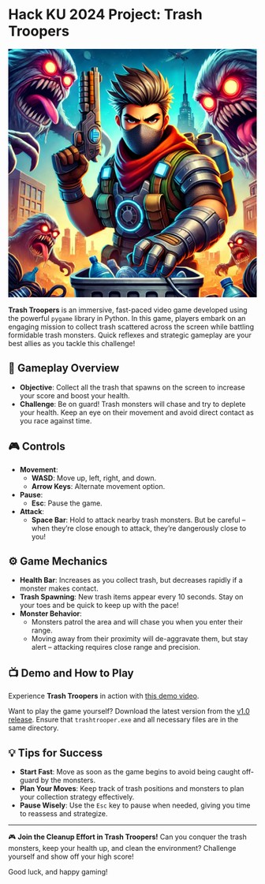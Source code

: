 # Hack KU 2024 Project: Trash Troopers

![Trash Troopers Banner](banner.png) <!-- Replace with an actual image link if available -->

**Trash Troopers** is an immersive, fast-paced video game developed using the powerful `pygame` library in Python. In this game, players embark on an engaging mission to collect trash scattered across the screen while battling formidable trash monsters. Quick reflexes and strategic gameplay are your best allies as you tackle this challenge!

## 🌟 Gameplay Overview
- **Objective**: Collect all the trash that spawns on the screen to increase your score and boost your health.
- **Challenge**: Be on guard! Trash monsters will chase and try to deplete your health. Keep an eye on their movement and avoid direct contact as you race against time.

## 🎮 Controls
- **Movement**:
  - **WASD**: Move up, left, right, and down.
  - **Arrow Keys**: Alternate movement option.
- **Pause**:
  - **Esc**: Pause the game.
- **Attack**:
  - **Space Bar**: Hold to attack nearby trash monsters. But be careful – when they’re close enough to attack, they’re dangerously close to you!

## ⚙️ Game Mechanics
- **Health Bar**: Increases as you collect trash, but decreases rapidly if a monster makes contact.
- **Trash Spawning**: New trash items appear every 10 seconds. Stay on your toes and be quick to keep up with the pace!
- **Monster Behavior**:
  - Monsters patrol the area and will chase you when you enter their range.
  - Moving away from their proximity will de-aggravate them, but stay alert – attacking requires close range and precision.

## 📺 Demo and How to Play
Experience **Trash Troopers** in action with [this demo video](https://youtu.be/BwHD54nCl7g).

Want to play the game yourself? Download the latest version from the [v1.0 release](https://github.com/manees-singh/TrashTrooper/releases/tag/v1.0). Ensure that `trashtrooper.exe` and all necessary files are in the same directory.

## 💡 Tips for Success
- **Start Fast**: Move as soon as the game begins to avoid being caught off-guard by the monsters.
- **Plan Your Moves**: Keep track of trash positions and monsters to plan your collection strategy effectively.
- **Pause Wisely**: Use the `Esc` key to pause when needed, giving you time to reassess and strategize.

---

🎮 **Join the Cleanup Effort in Trash Troopers!**
Can you conquer the trash monsters, keep your health up, and clean the environment? Challenge yourself and show off your high score!

Good luck, and happy gaming!
